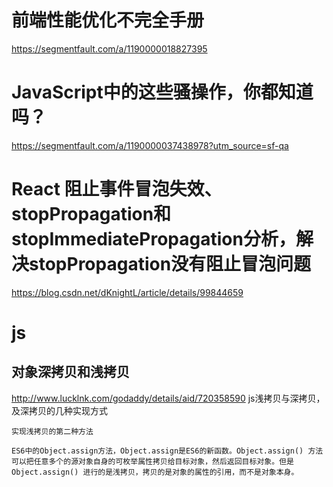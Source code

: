 # 前端性能优化不完全手册
https://segmentfault.com/a/1190000018827395

# JavaScript中的这些骚操作，你都知道吗？
https://segmentfault.com/a/1190000037438978?utm_source=sf-qa

# React 阻止事件冒泡失效、stopPropagation和stopImmediatePropagation分析，解决stopPropagation没有阻止冒泡问题
https://blog.csdn.net/dKnightL/article/details/99844659

# js
## 对象深拷贝和浅拷贝
http://www.lucklnk.com/godaddy/details/aid/720358590
js浅拷贝与深拷贝，及深拷贝的几种实现方式
```
实现浅拷贝的第二种方法

ES6中的Object.assign方法，Object.assign是ES6的新函数。Object.assign() 方法可以把任意多个的源对象自身的可枚举属性拷贝给目标对象，然后返回目标对象。但是 Object.assign() 进行的是浅拷贝，拷贝的是对象的属性的引用，而不是对象本身。
```

